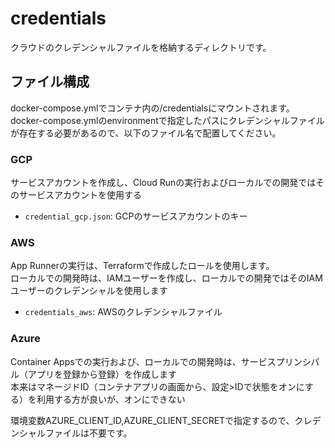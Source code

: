 # credentials
クラウドのクレデンシャルファイルを格納するディレクトリです。

## ファイル構成

docker-compose.ymlでコンテナ内の/credentialsにマウントされます。  
docker-compose.ymlのenvironmentで指定したパスにクレデンシャルファイルが存在する必要があるので、以下のファイル名で配置してください。

### GCP

サービスアカウントを作成し、Cloud Runの実行およびローカルでの開発ではそのサービスアカウントを使用する

- `credential_gcp.json`: GCPのサービスアカウントのキー

### AWS

App Runnerの実行は、Terraformで作成したロールを使用します。  
ローカルでの開発時は、IAMユーザーを作成し、ローカルでの開発ではそのIAMユーザーのクレデンシャルを使用します

- `credentials_aws`: AWSのクレデンシャルファイル

### Azure

Container Appsでの実行および、ローカルでの開発時は、サービスプリンシパル（アプリを登録から登録）を作成します  
本来はマネージドID（コンテナアプリの画面から、設定>IDで状態をオンにする）を利用する方が良いが、オンにできない

環境変数AZURE_CLIENT_ID,AZURE_CLIENT_SECRETで指定するので、クレデンシャルファイルは不要です。
